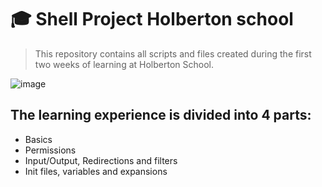 # :mortar_board: Shell Project Holberton school

> This repository contains all scripts and files created during the first two weeks of learning at Holberton School.

![image](https://github.com/v-dav/holbertonschool-shell/assets/115344057/62602b8d-e467-4b04-b0c6-34691b30eba4)


## The learning experience is divided into 4 parts:

- Basics
- Permissions
- Input/Output, Redirections and filters
- Init files, variables and expansions
